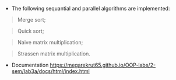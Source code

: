 * The following sequantial and parallel algorithms are implemented:

> Merge sort;

> Quick sort;

> Naive matrix multiplication;

> Strassen matrix multiplication.

 * Documentation https://megarekrut65.github.io/OOP-labs/2-sem/lab3a/docs/html/index.html
